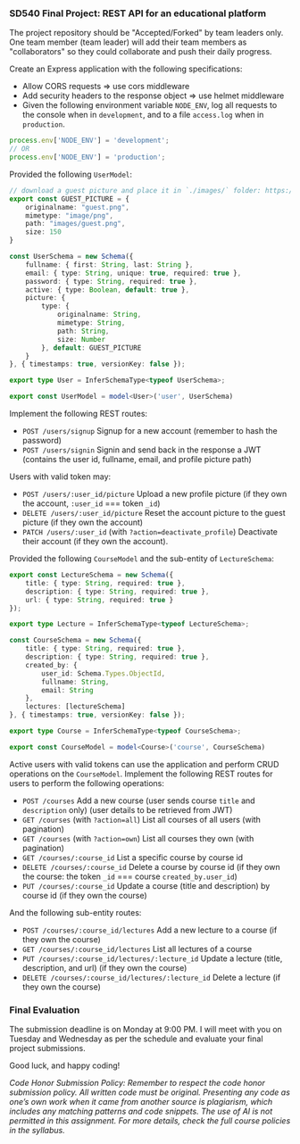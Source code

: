 ### SD540 Final Project: REST API for an educational platform

The project repository should be "Accepted/Forked" by team leaders only. One team member (team leader) will add their team members as "collaborators" so they could collaborate and push their daily progress.
  
Create an Express application with the following specifications:
* Allow CORS requests  => use cors middleware
* Add security headers to the response object => use helmet middleware
* Given the following environment variable `NODE_ENV`, log all requests to the console when in `development`, and to a file `access.log` when in `production`.
```typescript
process.env['NODE_ENV'] = 'development';
// OR
process.env['NODE_ENV'] = 'production';
```
  
Provided the following `UserModel`:
```typescript
// download a guest picture and place it in `./images/` folder: https://pics.freeicons.io/uploads/icons/png/7287311761535956910-512.png
export const GUEST_PICTURE = {
    originalname: "guest.png",
    mimetype: "image/png",
    path: "images/guest.png",
    size: 150
}

const UserSchema = new Schema({
    fullname: { first: String, last: String },
    email: { type: String, unique: true, required: true },
    password: { type: String, required: true },
    active: { type: Boolean, default: true },
    picture: {
        type: {
            originalname: String,
            mimetype: String,
            path: String,
            size: Number
        }, default: GUEST_PICTURE
    }
}, { timestamps: true, versionKey: false });

export type User = InferSchemaType<typeof UserSchema>;

export const UserModel = model<User>('user', UserSchema)
```
Implement the following REST routes:
* `POST /users/signup` Signup for a new account (remember to hash the password)
* `POST /users/signin` Signin and send back in the response a JWT (contains the user id, fullname, email, and profile picture path)
  
Users with valid token may:
* `POST /users/:user_id/picture` Upload a new profile picture (if they own the account, `:user_id` === token `_id`)
* `DELETE /users/:user_id/picture` Reset the account picture to the guest picture (if they own the account)
* `PATCH /users/:user_id` (with `?action=deactivate_profile`) Deactivate their account (if they own the account).
  
Provided the following `CourseModel` and the sub-entity of `LectureSchema`:
```typescript
export const LectureSchema = new Schema({
    title: { type: String, required: true },
    description: { type: String, required: true },
    url: { type: String, required: true }
});

export type Lecture = InferSchemaType<typeof LectureSchema>;

const CourseSchema = new Schema({
    title: { type: String, required: true },
    description: { type: String, required: true },
    created_by: {
        user_id: Schema.Types.ObjectId,
        fullname: String,
        email: String
    },
    lectures: [lectureSchema]
}, { timestamps: true, versionKey: false });

export type Course = InferSchemaType<typeof CourseSchema>;

export const CourseModel = model<Course>('course', CourseSchema)
```
Active users with valid tokens can use the application and perform CRUD operations on the `CourseModel`. Implement the following REST routes for users to perform the following operations:
* `POST /courses` Add a new course (user sends course `title` and `description` only) (user details to be retrieved from JWT)
* `GET /courses` (with `?action=all`) List all courses of all users (with pagination)
* `GET /courses` (with `?action=own`) List all courses they own (with pagination)
* `GET /courses/:course_id` List a specific course by course id
* `DELETE /courses/:course_id` Delete a course by course id (if they own the course: the token `_id` === course `created_by.user_id`)
* `PUT /courses/:course_id` Update a course (title and description) by course id (if they own the course)
  
And the following sub-entity routes:
* `POST /courses/:course_id/lectures` Add a new lecture to a course (if they own the course)
* `GET /courses/:course_id/lectures` List all lectures of a course
* `PUT /courses/:course_id/lectures/:lecture_id` Update a lecture (title, description, and url) (if they own the course)
* `DELETE /courses/:course_id/lectures/:lecture_id` Delete a lecture (if they own the course)

### Final Evaluation 
The submission deadline is on Monday at 9:00 PM. I will meet with you on Tuesday and Wednesday as per the schedule and evaluate your final project submissions.  

Good luck, and happy coding!

_Code Honor Submission Policy: Remember to respect the code honor submission policy. All written code must be original. Presenting any code as one’s own work when it came from another source is plagiarism, which includes any matching patterns and code snippets. The use of AI is not permitted in this assignment. For more details, check the full course policies in the syllabus._
